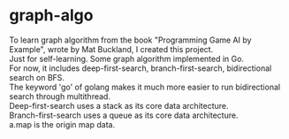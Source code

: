 # graph-algo
To learn graph algorithm from the book "Programming Game AI by Example", wrote by Mat Buckland, I created this project.  
Just for self-learning. Some graph algorithm implemented in Go.  
For now, it includes deep-first-search, branch-first-search, bidirectional search on BFS.  
The keyword 'go' of golang makes it much more easier to run bidirectional search through multithread.  
Deep-first-search uses a stack as its core data architecture.  
Branch-first-search uses a queue as its core data architecture.  
a.map is the origin map data.  
